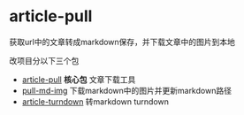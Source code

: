 # article-pull

获取url中的文章转成markdown保存，并下载文章中的图片到本地

改项目分以下三个包

- [article-pull](./packages/article-pull/README.md) **核心包** 文章下载工具
- [pull-md-img](./packages/pull-md-img/README.md) 下载markdown中的图片并更新markdown路径
- [article-turndown](./packages/article-turndown/README.md) 转markdown turndown
